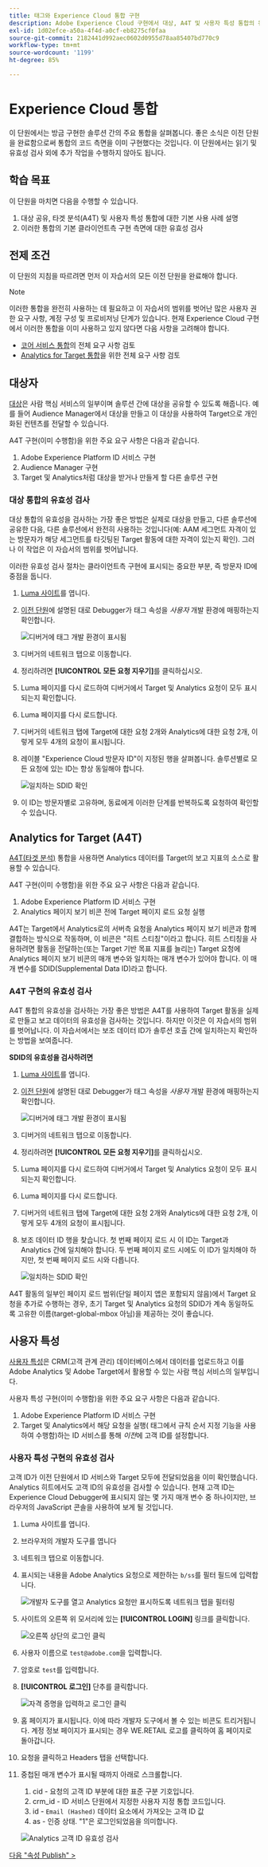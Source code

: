 ```yaml
---
title: 태그와 Experience Cloud 통합 구현
description: Adobe Experience Cloud 구현에서 대상, A4T 및 사용자 특성 통합의 유효성을 검사하는 방법을 알아봅니다. 이 단원은 웹 사이트에 Experience Cloud 구현 자습서의 일부입니다.
exl-id: 1d02efce-a50a-4f4d-a0cf-eb8275cf0faa
source-git-commit: 2182441d992aec0602d0955d78aa85407bd770c9
workflow-type: tm+mt
source-wordcount: '1199'
ht-degree: 85%

---
```


# Experience Cloud 통합

이 단원에서는 방금 구현한 솔루션 간의 주요 통합을 살펴봅니다. 좋은 소식은 이전 단원을 완료함으로써 통합의 코드 측면을 이미 구현했다는 것입니다. 이 단원에서는 읽기 및 유효성 검사 외에 추가 작업을 수행하지 않아도 됩니다.

## 학습 목표

이 단원을 마치면 다음을 수행할 수 있습니다.

1. 대상 공유, 타겟 분석(A4T) 및 사용자 특성 통합에 대한 기본 사용 사례 설명
1. 이러한 통합의 기본 클라이언트측 구현 측면에 대한 유효성 검사

## 전제 조건

이 단원의 지침을 따르려면 먼저 이 자습서의 모든 이전 단원을 완료해야 합니다.

>[!NOTE]
>
>이러한 통합을 완전히 사용하는 데 필요하고 이 자습서의 범위를 벗어난 많은 사용자 권한 요구 사항, 계정 구성 및 프로비저닝 단계가 있습니다. 현재 Experience Cloud 구현에서 이러한 통합을 이미 사용하고 있지 않다면 다음 사항을 고려해야 합니다.
>
>* [코어 서비스 통합](https://experienceleague.adobe.com/ko/docs/core-services/interface/services/getting-started)의 전체 요구 사항 검토
>* [Analytics for Target 통합](https://experienceleague.adobe.com/ko/docs/target/using/integrate/a4t/before-implement)을 위한 전체 요구 사항 검토

## 대상자

[대상](https://experienceleague.adobe.com/ko/docs/core-services/interface/services/audiences/overview)은 사람 핵심 서비스의 일부이며 솔루션 간에 대상을 공유할 수 있도록 해줍니다. 예를 들어 Audience Manager에서 대상을 만들고 이 대상을 사용하여 Target으로 개인화된 컨텐츠를 전달할 수 있습니다.

A4T 구현(이미 수행함)을 위한 주요 요구 사항은 다음과 같습니다.

1. Adobe Experience Platform ID 서비스 구현
1. Audience Manager 구현
1. Target 및 Analytics처럼 대상을 받거나 만들게 할 다른 솔루션 구현

### 대상 통합의 유효성 검사

대상 통합의 유효성을 검사하는 가장 좋은 방법은 실제로 대상을 만들고, 다른 솔루션에 공유한 다음, 다른 솔루션에서 완전히 사용하는 것입니다(예: AAM 세그먼트 자격이 있는 방문자가 해당 세그먼트를 타깃팅된 Target 활동에 대한 자격이 있는지 확인). 그러나 이 작업은 이 자습서의 범위를 벗어납니다.

이러한 유효성 검사 절차는 클라이언트측 구현에 표시되는 중요한 부분, 즉 방문자 ID에 중점을 둡니다.

1. [Luma 사이트](https://luma.enablementadobe.com/content/luma/us/en.html)를 엽니다.

1. [이전 단원](switch-environments.md)에 설명된 대로 Debugger가 태그 속성을 *사용자* 개발 환경에 매핑하는지 확인합니다.

   ![디버거에 태그 개발 환경이 표시됨](images/switchEnvironments-debuggerOnWeRetail.png)

1. 디버거의 네트워크 탭으로 이동합니다.

1. 정리하려면 **[!UICONTROL 모든 요청 지우기]**&#x200B;를 클릭하십시오.

1. Luma 페이지를 다시 로드하여 디버거에서 Target 및 Analytics 요청이 모두 표시되는지 확인합니다.

1. Luma 페이지를 다시 로드합니다.

1. 디버거의 네트워크 탭에 Target에 대한 요청 2개와 Analytics에 대한 요청 2개, 이렇게 모두 4개의 요청이 표시됩니다.

1. 레이블 &quot;Experience Cloud 방문자 ID&quot;이 지정된 행을 살펴봅니다. 솔루션별로 모든 요청에 있는 ID는 항상 동일해야 합니다.

   ![일치하는 SDID 확인](images/integrations-matchingECIDs.png)

1. 이 ID는 방문자별로 고유하며, 동료에게 이러한 단계를 반복하도록 요청하여 확인할 수 있습니다.

## Analytics for Target (A4T)

[A4T(타겟 분석)](https://experienceleague.adobe.com/docs/target/using/integrate/a4t/a4t.html?lang=ko) 통합을 사용하면 Analytics 데이터를 Target의 보고 지표의 소스로 활용할 수 있습니다.

A4T 구현(이미 수행함)을 위한 주요 요구 사항은 다음과 같습니다.

1. Adobe Experience Platform ID 서비스 구현
1. Analytics 페이지 보기 비콘 전에 Target 페이지 로드 요청 실행

A4T는 Target에서 Analytics로의 서버측 요청을 Analytics 페이지 보기 비콘과 함께 결합하는 방식으로 작동하며, 이 비콘은 &quot;히트 스티칭&quot;이라고 합니다. 히트 스티칭을 사용하려면 활동을 전달하는(또는 Target 기반 목표 지표를 늘리는) Target 요청에 Analytics 페이지 보기 비콘의 매개 변수와 일치하는 매개 변수가 있어야 합니다. 이 매개 변수를 SDID(Supplemental Data ID)라고 합니다.

### A4T 구현의 유효성 검사

A4T 통합의 유효성을 검사하는 가장 좋은 방법은 A4T를 사용하여 Target 활동을 실제로 만들고 보고 데이터의 유효성을 검사하는 것입니다. 하지만 이것은 이 자습서의 범위를 벗어납니다. 이 자습서에서는 보조 데이터 ID가 솔루션 호출 간에 일치하는지 확인하는 방법을 보여줍니다.

**SDID의 유효성을 검사하려면**

1. [Luma 사이트](https://luma.enablementadobe.com/content/luma/us/en.html)를 엽니다.

1. [이전 단원](switch-environments.md)에 설명된 대로 Debugger가 태그 속성을 *사용자* 개발 환경에 매핑하는지 확인합니다.

   ![디버거에 태그 개발 환경이 표시됨](images/switchEnvironments-debuggerOnWeRetail.png)

1. 디버거의 네트워크 탭으로 이동합니다.

1. 정리하려면 **[!UICONTROL 모든 요청 지우기]**&#x200B;를 클릭하십시오.

1. Luma 페이지를 다시 로드하여 디버거에서 Target 및 Analytics 요청이 모두 표시되는지 확인합니다.

1. Luma 페이지를 다시 로드합니다.

1. 디버거의 네트워크 탭에 Target에 대한 요청 2개와 Analytics에 대한 요청 2개, 이렇게 모두 4개의 요청이 표시됩니다.

1. 보조 데이터 ID 행을 찾습니다. 첫 번째 페이지 로드 시 이 ID는 Target과 Analytics 간에 일치해야 합니다. 두 번째 페이지 로드 시에도 이 ID가 일치해야 하지만, 첫 번째 페이지 로드 시와 다릅니다.

   ![일치하는 SDID 확인](images/integrations-matchingSDIDs.png)

A4T 활동의 일부인 페이지 로드 범위(단일 페이지 앱은 포함되지 않음)에서 Target 요청을 추가로 수행하는 경우, 초기 Target 및 Analytics 요청의 SDID가 계속 동일하도록 고유한 이름(target-global-mbox 아님)을 제공하는 것이 좋습니다.

## 사용자 특성

[사용자 특성](https://experienceleague.adobe.com/docs/core-services/interface/customer-attributes/attributes.html?lang=ko-KR)은 CRM(고객 관계 관리) 데이터베이스에서 데이터를 업로드하고 이를 Adobe Analytics 및 Adobe Target에서 활용할 수 있는 사람 핵심 서비스의 일부입니다.

사용자 특성 구현(이미 수행함)을 위한 주요 요구 사항은 다음과 같습니다.

1. Adobe Experience Platform ID 서비스 구현
1. Target 및 Analytics에서 해당 요청을 실행( 태그에서 규칙 순서 지정 기능을 사용하여 수행함)하는 ID 서비스를 통해 *이전*&#x200B;에 고객 ID를 설정합니다.

### 사용자 특성 구현의 유효성 검사

고객 ID가 이전 단원에서 ID 서비스와 Target 모두에 전달되었음을 이미 확인했습니다. Analytics 히트에서도 고객 ID의 유효성을 검사할 수 있습니다.
현재 고객 ID는 Experience Cloud Debugger에 표시되지 않는 몇 가지 매개 변수 중 하나이지만, 브라우저의 JavaScript 콘솔을 사용하여 보게 될 것입니다.

1. Luma 사이트를 엽니다.
1. 브라우저의 개발자 도구를 엽니다
1. 네트워크 탭으로 이동합니다.
1. 표시되는 내용을 Adobe Analytics 요청으로 제한하는 `b/ss`를 필터 필드에 입력합니다.

   ![개발자 도구를 열고 Analytics 요청만 표시하도록 네트워크 탭을 필터링](images/aam-openTheJSConsole.png)

1. 사이트의 오른쪽 위 모서리에 있는 **[!UICONTROL LOGIN]** 링크를 클릭합니다.

   ![오른쪽 상단의 로그인 클릭](images/idservice-loginNav.png)

1. 사용자 이름으로 `test@adobe.com`을 입력합니다.
1. 암호로 `test`를 입력합니다.
1. **[!UICONTROL 로그인]** 단추를 클릭합니다.

   ![자격 증명을 입력하고 로그인 클릭](images/idservice-login.png)

1. 홈 페이지가 표시됩니다. 이에 따라 개발자 도구에서 볼 수 있는 비콘도 트리거됩니다. 계정 정보 페이지가 표시되는 경우 WE.RETAIL 로고를 클릭하여 홈 페이지로 돌아갑니다.
1. 요청을 클릭하고 Headers 탭을 선택합니다.
1. 중첩된 매개 변수가 표시될 때까지 아래로 스크롤합니다.
   1. cid - 요청의 고객 ID 부분에 대한 표준 구분 기호입니다.
   1. crm_id - ID 서비스 단원에서 지정한 사용자 지정 통합 코드입니다.
   1. id - `Email (Hashed)` 데이터 요소에서 가져오는 고객 ID 값
   1. as - 인증 상태. &quot;1&quot;은 로그인되었음을 의미합니다.

   ![Analytics 고객 ID 유효성 검사](images/integrations-analyticsCustomerIDValidation.png)

[다음 &quot;속성 Publish&quot; >](publish.md)
